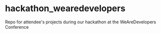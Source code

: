 # hackathon_wearedevelopers
Repo for attendee's projects during our hackathon at the WeAreDevelopers Conference
